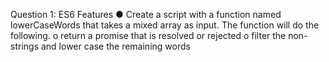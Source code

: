 Question 1: ES6 Features
● Create a script with a function named lowerCaseWords that takes a mixed array as input.
The function will do the following.
o return a promise that is resolved or rejected
o filter the non-strings and lower case the remaining words